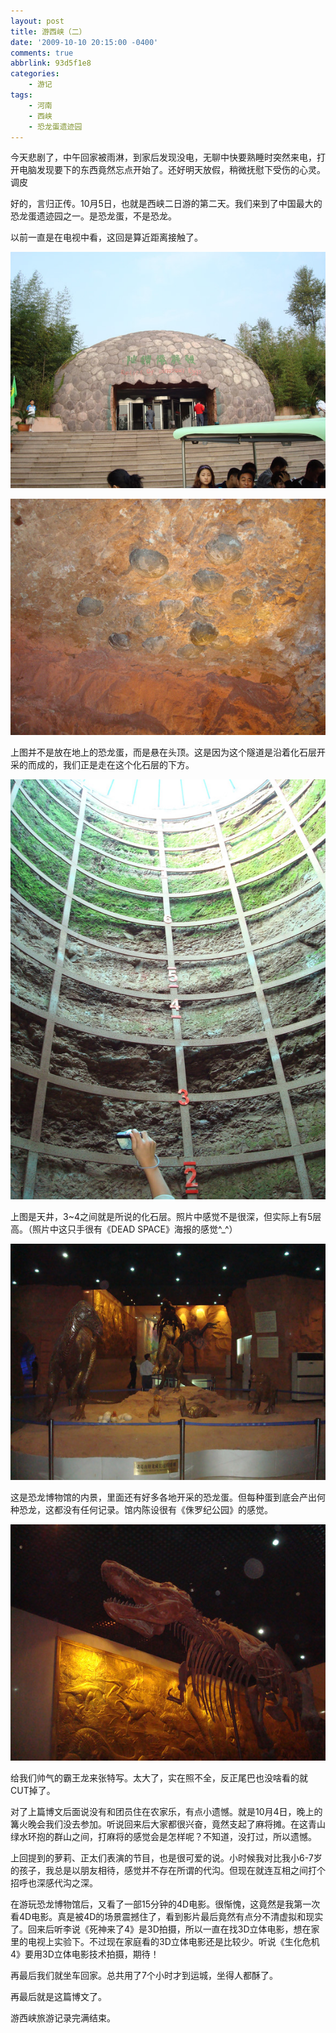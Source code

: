 ```yaml
---
layout: post
title: 游西峡（二）
date: '2009-10-10 20:15:00 -0400'
comments: true
abbrlink: 93d5f1e8
categories:
	- 游记
tags:
	- 河南
	- 西峡
	- 恐龙蛋遗迹园
---
```



今天悲剧了，中午回家被雨淋，到家后发现没电，无聊中快要熟睡时突然来电，打开电脑发现要下的东西竟然忘点开始了。还好明天放假，稍微抚慰下受伤的心灵。调皮

好的，言归正传。10月5日，也就是西峡二日游的第二天。我们来到了中国最大的恐龙蛋遗迹园之一。是恐龙蛋，不是恐龙。

以前一直是在电视中看，这回是算近距离接触了。

![园口](\img\xixia_2_1.jpg)

![头顶恐龙蛋](\img\xixia_2_2.jpg)

上图并不是放在地上的恐龙蛋，而是悬在头顶。这是因为这个隧道是沿着化石层开采的而成的，我们正是走在这个化石层的下方。

![天井](\img\xixia_2_3.jpg)

上图是天井，3~4之间就是所说的化石层。照片中感觉不是很深，但实际上有5层高。（照片中这只手很有《DEAD SPACE》海报的感觉^_^）

![博物馆内景](\img\xixia_2_4.jpg)

这是恐龙博物馆的内景，里面还有好多各地开采的恐龙蛋。但每种蛋到底会产出何种恐龙，这都没有任何记录。馆内陈设很有《侏罗纪公园》的感觉。

![霸王龙](\img\xixia_2_5.jpg)

给我们帅气的霸王龙来张特写。太大了，实在照不全，反正尾巴也没啥看的就CUT掉了。

对了上篇博文后面说没有和团员住在农家乐，有点小遗憾。就是10月4日，晚上的篝火晚会我们没去参加。听说回来后大家都很兴奋，竟然支起了麻将摊。在这青山绿水环抱的群山之间，打麻将的感觉会是怎样呢？不知道，没打过，所以遗憾。

上回提到的萝莉、正太们表演的节目，也是很可爱的说。小时候我对比我小6-7岁的孩子，我总是以朋友相待，感觉并不存在所谓的代沟。但现在就连互相之间打个招呼也深感代沟之深。

在游玩恐龙博物馆后，又看了一部15分钟的4D电影。很惭愧，这竟然是我第一次看4D电影。真是被4D的场景震撼住了，看到影片最后竟然有点分不清虚拟和现实了。回来后听李说《死神来了4》是3D拍摄，所以一直在找3D立体电影，想在家里的电视上实验下。不过现在家庭看的3D立体电影还是比较少。听说《生化危机4》要用3D立体电影技术拍摄，期待！

再最后我们就坐车回家。总共用了7个小时才到运城，坐得人都酥了。

再最后就是这篇博文了。

游西峡旅游记录完满结束。
